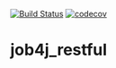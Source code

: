 [![Build Status](https://travis-ci.org/smorozov30/job4j_restful.svg?branch=master)](https://travis-ci.org/smorozov30/job4j_restful)
[![codecov](https://codecov.io/gh/smorozov30/job4j_restful/branch/master/graph/badge.svg?token=NXZTSXS55F)](https://codecov.io/gh/smorozov30/job4j_restful)
# job4j_restful
